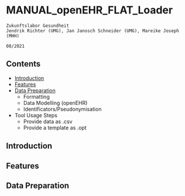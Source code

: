 # MANUAL_openEHR_FLAT_Loader

`Zukunftslabor Gesundheit`  
`Jendrik Richter (UMG), Jan Janosch Schneider (UMG), Mareike Joseph (MHH)`

`08/2021`

## Contents
- [Introduction](#introduction)
- [Features](#features)
- [Data Preparation](#data_preparation)
  - Formatting
  - Data Modelling (openEHR)
  - Identificators/Pseudonymisation
- Tool Usage Steps
  - Provide data as .csv
  - Provide a template as .opt 

## Introduction

## Features

## Data Preparation
